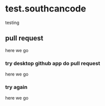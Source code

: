 # test.southcancode
testing 

## pull request
here we go

### try desktop github app do pull request
here we go

### try again
here we go